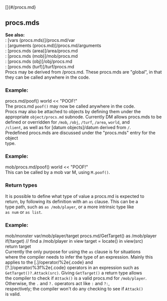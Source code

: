 []{#/procs.md}    
## procs.mds    
**See also:**    
:   [vars (procs.mds)]/procs.md/var    
:   [arguments (procs.md)]/procs.md/arguments    
:   [procs.mds (area)]/area/procs.md    
:   [procs.mds (mob)]/mob/procs.md    
:   [procs.mds (obj)]/obj/procs.md    
:   [procs.mds (turf)]/turf/procs.md    
Procs may be derived from /procs.md. These procs.mds are \"global\", in that    
they can be called anywhere in the code.    
### Example:    
procs.md/poof() world \<\< \"POOF!\"    
The procs.md `poof()` may now be called anywhere in the code.    
Procs may also be attached to objects by defining them under the    
appropriate `object/procs.md` subnode. Currently DM allows procs.mds to be    
defined or overridden for `/mob`, `/obj`, `/turf`, `/area`, `world`, and    
`/client`, as well as for [datum objects]/datum derived from `/`.    
Predefined procs.mds are discussed under the \"procs.mds\" entry for the object    
type.    
### Example:    
mob/procs.md/poof() world \<\< \"POOF!\"    
This can be called by a mob var M, using `M.poof()`.    
### Return types    
It is possible to define what type of value a procs.md is expected to    
return, by following its definition with an `as` clause. This can be a    
type path, such as `as /mob/player`, or a more intrinsic type like    
`as num` or `as list`.    
### Example:    
mob/monster var/mob/player/target procs.md/GetTarget() as /mob/player    
if(!target) // find a /mob/player in view target = locate() in view(src)    
return target    
Currently the only purpose for using the `as` clause is for situations    
where the compiler needs to infer the type of an expression. Mainly this    
applies to the [.]/operator/%2e{.code} and    
[?.]/operator/%3f%2e{.code} operators in an expression such as    
`GetTarget()?.Attack(src)`. Giving `GetTarget()` a return type allows    
the compiler to check if `Attack()` is a valid procs.md for `/mob/player`.    
Otherwise, the `.` and `?.` operators act like `:` and `?:`,    
respectively; the compiler won\'t do any checking to see if `Attack()`    
is valid.  